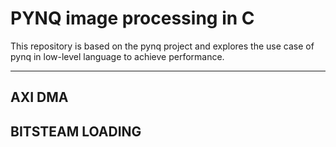 # PYNQ image processing in C

This repository is based on the pynq project and explores the use case of pynq in low-level language to achieve performance.

---

## AXI DMA
## BITSTEAM LOADING